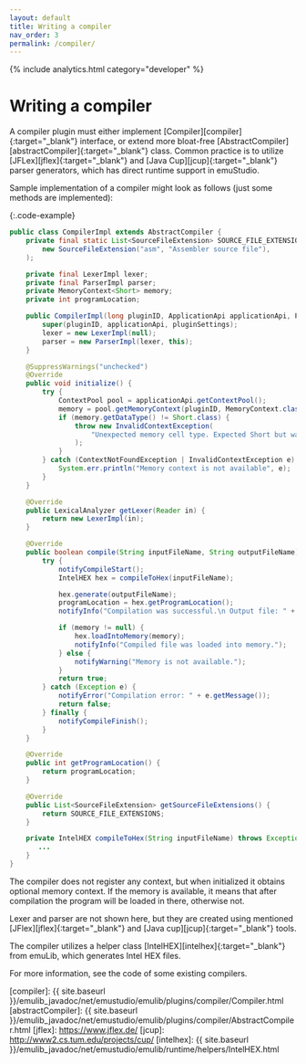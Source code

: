 ```yaml
---
layout: default
title: Writing a compiler
nav_order: 3
permalink: /compiler/
---
```


{% include analytics.html category="developer" %}

# Writing a compiler

A compiler plugin must either implement [Compiler][compiler]{:target="_blank"} interface, or extend more bloat-free [AbstractCompiler][abstractCompiler]{:target="_blank"} class. Common practice is to utilize [JFLex][jflex]{:target="_blank"} and [Java Cup][jcup]{:target="_blank"} parser generators, which has direct runtime support in emuStudio.

Sample implementation of a compiler might look as follows (just some methods are implemented):

{:.code-example}
```java
public class CompilerImpl extends AbstractCompiler {
    private final static List<SourceFileExtension> SOURCE_FILE_EXTENSIONS = List.of(
        new SourceFileExtension("asm", "Assembler source file"),
    );

    private final LexerImpl lexer;
    private final ParserImpl parser;
    private MemoryContext<Short> memory;
    private int programLocation;

    public CompilerImpl(long pluginID, ApplicationApi applicationApi, PluginSettings pluginSettings) {
        super(pluginID, applicationApi, pluginSettings);
        lexer = new LexerImpl(null);
        parser = new ParserImpl(lexer, this);
    }

    @SuppressWarnings("unchecked")
    @Override
    public void initialize() {
        try {
            ContextPool pool = applicationApi.getContextPool();
            memory = pool.getMemoryContext(pluginID, MemoryContext.class);
            if (memory.getDataType() != Short.class) {
                throw new InvalidContextException(
                    "Unexpected memory cell type. Expected Short but was: " + memory.getDataType()
                );
            }
        } catch (ContextNotFoundException | InvalidContextException e) {
            System.err.println("Memory context is not available", e);
        }
    }

    @Override
    public LexicalAnalyzer getLexer(Reader in) {
        return new LexerImpl(in);
    }

    @Override
    public boolean compile(String inputFileName, String outputFileName) {
        try {
            notifyCompileStart();
            IntelHEX hex = compileToHex(inputFileName);

            hex.generate(outputFileName);
            programLocation = hex.getProgramLocation();
            notifyInfo("Compilation was successful.\n Output file: " + outputFileName);

            if (memory != null) {
                hex.loadIntoMemory(memory);
                notifyInfo("Compiled file was loaded into memory.");
            } else {
                notifyWarning("Memory is not available.");
            }
            return true;
        } catch (Exception e) {
            notifyError("Compilation error: " + e.getMessage());
            return false;
        } finally {
            notifyCompileFinish();
        }
    }

    @Override
    public int getProgramLocation() {
        return programLocation;
    }

    @Override
    public List<SourceFileExtension> getSourceFileExtensions() {
        return SOURCE_FILE_EXTENSIONS;
    }

    private IntelHEX compileToHex(String inputFileName) throws Exception {
       ...
    }
}
```

The compiler does not register any context, but when initialized it obtains optional memory context. If the memory
is available, it means that after compilation the program will be loaded in there, otherwise not.

Lexer and parser are not shown here, but they are created using mentioned [JFlex][jflex]{:target="_blank"} and [Java cup][jcup]{:target="_blank"} tools.

The compiler utilizes a helper class [IntelHEX][intelhex]{:target="_blank"} from emuLib, which generates Intel HEX files.

For more information, see the code of some existing compilers. 


[compiler]: {{ site.baseurl }}/emulib_javadoc/net/emustudio/emulib/plugins/compiler/Compiler.html
[abstractCompiler]: {{ site.baseurl }}/emulib_javadoc/net/emustudio/emulib/plugins/compiler/AbstractCompiler.html
[jflex]: https://www.jflex.de/
[jcup]: http://www2.cs.tum.edu/projects/cup/
[intelhex]: {{ site.baseurl }}/emulib_javadoc/net/emustudio/emulib/runtime/helpers/IntelHEX.html
